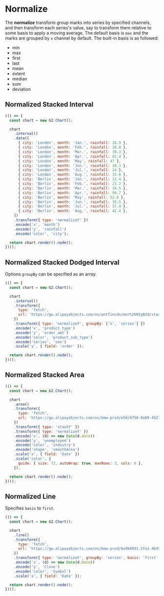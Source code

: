 # Normalize

The **normalize** transform group marks into series by specified channels, and then transform each series's value, say to transform them relative to some basis to apply a moving average. The default basis is `max` and the marks are grouped by `x` channel by default. The built-in basis is as followed:

- min
- max
- first
- last
- mean
- extent
- median
- sum
- deviation

## Normalized Stacked Interval

```js
(() => {
  const chart = new G2.Chart();

  chart
    .interval()
    .data([
      { city: 'London', month: 'Jan.', rainfall: 18.9 },
      { city: 'London', month: 'Feb.', rainfall: 28.8 },
      { city: 'London', month: 'Mar.', rainfall: 39.3 },
      { city: 'London', month: 'Apr.', rainfall: 81.4 },
      { city: 'London', month: 'May', rainfall: 47 },
      { city: 'London', month: 'Jun.', rainfall: 20.3 },
      { city: 'London', month: 'Jul.', rainfall: 24 },
      { city: 'London', month: 'Aug.', rainfall: 35.6 },
      { city: 'Berlin', month: 'Jan.', rainfall: 12.4 },
      { city: 'Berlin', month: 'Feb.', rainfall: 23.2 },
      { city: 'Berlin', month: 'Mar.', rainfall: 34.5 },
      { city: 'Berlin', month: 'Apr.', rainfall: 99.7 },
      { city: 'Berlin', month: 'May', rainfall: 52.6 },
      { city: 'Berlin', month: 'Jun.', rainfall: 35.5 },
      { city: 'Berlin', month: 'Jul.', rainfall: 37.4 },
      { city: 'Berlin', month: 'Aug.', rainfall: 42.4 },
    ])
    .transform({ type: 'normalizeY' })
    .encode('x', 'month')
    .encode('y', 'rainfall')
    .encode('color', 'city');

  return chart.render().node();
})();
```

## Normalized Stacked Dodged Interval

Options `groupBy` can be specified as an array.

```js
(() => {
  const chart = new G2.Chart();

  chart
    .interval()
    .transform({
      type: 'fetch',
      url: 'https://gw.alipayobjects.com/os/antfincdn/mor%26R5yBI9/stack-group-column.json',
    })
    .transform({ type: 'normalizeY', groupBy: ['x', 'series'] })
    .encode('x', 'product_type')
    .encode('y', 'order_amt')
    .encode('color', 'product_sub_type')
    .encode('series', 'sex')
    .scale('y', { field: 'order' });

  return chart.render().node();
})();
```

## Normalized Stacked Area

```js
(() => {
  const chart = new G2.Chart();

  chart
    .area()
    .transform({
      type: 'fetch',
      url: 'https://gw.alipayobjects.com/os/bmw-prod/e58c9758-0a09-4527-aa90-fbf175b45925.json',
    })
    .transform({ type: 'stackY' })
    .transform({ type: 'normalizeY' })
    .encode('x', (d) => new Date(d.date))
    .encode('y', 'unemployed')
    .encode('color', 'industry')
    .encode('shape', 'smoothArea')
    .scale('x', { field: 'Date' })
    .scale('color', {
      guide: { size: 72, autoWrap: true, maxRows: 3, cols: 6 },
    });

  return chart.render().node();
})();
```

## Normalized Line

Specifies `basis` to `first`.

```js
(() => {
  const chart = new G2.Chart();

  chart
    .line()
    .transform({
      type: 'fetch',
      url: 'https://gw.alipayobjects.com/os/bmw-prod/6a9b4091-2fe1-4649-89f3-f9a211827811.json',
    })
    .transform({ type: 'normalizeY', groupBy: 'series', basis: 'first' })
    .encode('x', (d) => new Date(d.Date))
    .encode('y', 'Close')
    .encode('color', 'Symbol')
    .scale('x', { field: 'Date' });

  return chart.render().node();
})();
```
